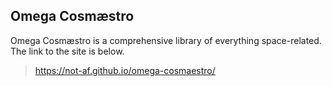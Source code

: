 ## Omega Cosmæstro

Omega Cosmæstro is a comprehensive library of everything space-related. The link to the site is below.

 > https://not-af.github.io/omega-cosmaestro/
